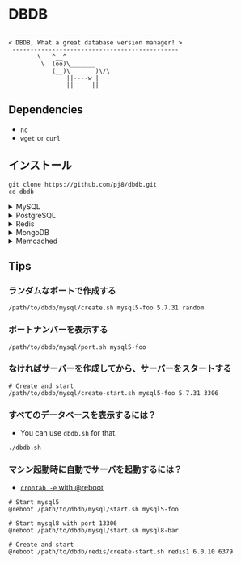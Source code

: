 # DBDB

```
 ----------------------------------------------
< DBDB, What a great database version manager! >
 ----------------------------------------------
        \   ^__^
         \  (oo)\_______
            (__)\       )\/\
                ||----w |
                ||     ||
```
## Dependencies
- `nc`
- `wget` or `curl`

## インストール

```
git clone https://github.com/pj8/dbdb.git
cd dbdb
```

<details><summary>MySQL</summary><div>

## MySQL

### MySQL Server関連コマンド

```
./mysql/{create|start|stop|restart|port|status|connect|delete}.sh {name} {mysqlVersion} {port}

# 例: MySQL serverを作成する
./mysql/create.sh mysql1 8.0.41 3306

# そのほかの例
./mysql/start.sh   mysql1
./mysql/stop.sh    mysql1
./mysql/restart.sh mysql1
./mysql/port.sh    mysql1
./mysql/status.sh  mysql1
./mysql/connect.sh mysql1
./mysql/delete.sh  mysql1

# 例: 別のサーバーを作成する
./mysql/create.sh mysql2 9.2.0 13306

# 例: ランダムなポートで作成する
./mysql/create.sh mysql3 8.0.41 random

# 例: なければサーバーを作成してから、サーバーをスタートする
./mysql/create-start.sh mysql4 9.2.0 23306
```

### サポートしているMySQL Versions

- x86_64
  - 5.7.31 (x86_64)
  - 8.0.23 (x86_64)
  - 8.0.30 (x86_64)
- arm64
  - 8.0.28 (arm64)
  - 8.0.41 (arm64)
  - 8.4.4 (arm64)
  - 9.2.0 (arm64)

</div></details>

<details><summary>PostgreSQL</summary><div>

## PostgreSQL

### Commands for PostgreSQL Server

```
./postgresql/{create|start|stop|restart|port|status|connect|delete}.sh {name} {postgresqlVersion} {port}

# e.g.
./postgresql/create.sh  pg1 12.6 5432
./postgresql/start.sh   pg1
./postgresql/stop.sh    pg1
./postgresql/restart.sh pg1
./postgresql/port.sh    pg1
./postgresql/status.sh  pg1
./postgresql/connect.sh pg1
./postgresql/delete.sh  pg1
```

### Supported PostgreSQL Versions

- 12.6
- 13.2

</div></details>

<details><summary>Redis</summary><div>

## Redis

### Commands for Redis Server

```
./redis/{create|start|stop|restart|port|status|connect|delete}.sh {name} {redisVersion} {port}

# e.g.
./redis/create.sh  redis1 6.2.14 6379
./redis/start.sh   redis1
./redis/stop.sh    redis1
./redis/restart.sh redis1
./redis/port.sh    redis1
./redis/status.sh  redis1
./redis/connect.sh redis1
./redis/delete.sh  redis1
```

### Supported Redis Versions

- 6.0.16
- 6.2.14
- 7.0.15
- 7.2.5

</div></details>

<details><summary>MongoDB</summary><div>

## MongoDB

### Commands for MongoDB Server

```
./mongodb/{create|start|stop|restart|port|status|connect|delete}.sh {name} {mongodbVersion} {port}

# e.g.
./mongodb/create.sh  mongo1 8.0.11 27017
./mongodb/start.sh   mongo1
./mongodb/stop.sh    mongo1
./mongodb/restart.sh mongo1
./mongodb/port.sh    mongo1
./mongodb/status.sh  mongo1
./mongodb/connect.sh mongo1
./mongodb/delete.sh  mongo1
```

### Supported MongoDB Versions

- 6.0.24
- 7.0.21

</div></details>

<details><summary>Memcached</summary><div>

## Memcached

### Commands for Memcached Server

```
./memcached/{create|start|stop|restart|port|status|connect|delete}.sh {name} {memcachedVersion} {port}

# e.g.
./memcached/create.sh  memcached1 1.6.31 11211
./memcached/start.sh   memcached1
./memcached/stop.sh    memcached1
./memcached/restart.sh memcached1
./memcached/port.sh    memcached1
./memcached/status.sh  memcached1
./memcached/connect.sh memcached1
./memcached/delete.sh  memcached1
```

### Supported Memcached Versions

- 1.6.31

</div></details>

## Tips

### ランダムなポートで作成する

```
/path/to/dbdb/mysql/create.sh mysql5-foo 5.7.31 random
```

### ポートナンバーを表示する

```
/path/to/dbdb/mysql/port.sh mysql5-foo
```

### なければサーバーを作成してから、サーバーをスタートする

```
# Create and start
/path/to/dbdb/mysql/create-start.sh mysql5-foo 5.7.31 3306
```

### すべてのデータベースを表示するには？

- You can use `dbdb.sh` for that.

```
./dbdb.sh
```

### マシン起動時に自動でサーバを起動するには？

- [`crontab -e` with @reboot](https://man7.org/linux/man-pages/man5/crontab.5.html#EXTENSIONS)

```
# Start mysql5
@reboot /path/to/dbdb/mysql/start.sh mysql5-foo

# Start mysql8 with port 13306
@reboot /path/to/dbdb/mysql/start.sh mysql8-bar

# Create and start
@reboot /path/to/dbdb/redis/create-start.sh redis1 6.0.10 6379
```
